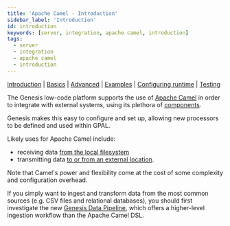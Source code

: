 ```yaml
---
title: 'Apache Camel - Introduction'
sidebar_label: 'Introduction'
id: introduction
keywords: [server, integration, apache camel, introduction]
tags:
  - server
  - integration
  - apache camel
  - introduction
---
```


[Introduction](/server/integration/apache-camel/introduction/)  | [Basics](/server/integration/apache-camel/basics) | [Advanced](/server/integration/apache-camel/advanced) | [Examples](/server/integration/apache-camel/examples) | [Configuring runtime](/server/integration/apache-camel/configuring-runtime) | [Testing](/server/integration/apache-camel/testing)

The Genesis low-code platform supports the use of [Apache Camel](https://camel.apache.org/) in order to integrate with external systems, using its plethora of [components](https://camel.apache.org/components/3.16.x/index.html).

Genesis makes this easy to configure and set up, allowing new processors to be defined and used within GPAL.

Likely uses for Apache Camel include:

* receiving data [from the local filesystem](/getting-started/use-cases/loading-feed-data/overview/)
* transmitting data [to or from an external location](/getting-started/use-cases/loading-feed-data/sftp-and-encryption/).

Note that Camel's power and flexibility come at the cost of some complexity and configuration overhead.

If you simply want to ingest and transform data from the most common sources (e.g. CSV files and relational databases), you should first investigate the new [Genesis Data Pipeline](/server/integration/data-pipeline/introduction/), which offers a higher-level ingestion workflow than the Apache Camel DSL.
